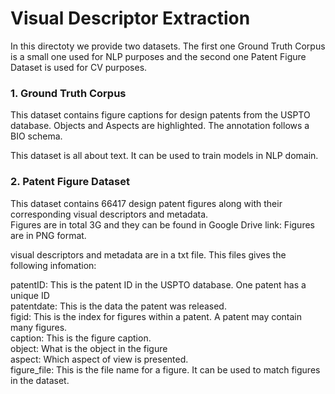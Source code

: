 
Visual Descriptor Extraction
======
In this directoty we provide two datasets. The first one Ground Truth Corpus is a small one used for NLP purposes and the second one Patent Figure Dataset is used for CV purposes.

### 1. Ground Truth Corpus

This dataset contains figure captions for design patents from the USPTO database. Objects and Aspects are highlighted. The annotation follows a BIO schema. <br> 

This dataset is all about text. It can be used to train models in NLP domain.


### 2. Patent Figure Dataset
This dataset contains 66417 design patent figures along with their corresponding visual descriptors and metadata. <br>
Figures are in total 3G and they can be found in Google Drive link:
Figures are in PNG format. <br>

visual descriptors and metadata are in a txt file. This files gives the following infomation: <br>

patentID: This is the patent ID in the USPTO database. One patent has a unique ID                   <br>
patentdate: This is the data the patent was released.               <br>
figid: This is the index for figures within a patent. A patent may contain many figures.             <br>
caption: This is the figure caption.             <br>
object: What is the object in the figure             <br>
aspect: Which aspect of view is presented.             <br>
figure_file: This is the file name for a figure. It can be used to match figures in the dataset.              <br>
